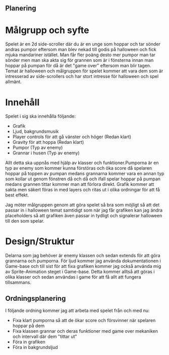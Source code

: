 ## Planering

# Målgrupp och syfte
Spelet är en 2d side-scroller där du är en unge som hoppar och tar sönder andras pumpor eftersom man blev nekad till godis på halloween och fick mjuka mandariner istället. Man får fler poäng desto mer pumpor man tar sönder men man ska akta sig för grannen som är i fönsterna innan man hoppar på pumpan för då är det "game over" eftersom man blir tagen. Temat är halloween och målgruppen för spelet kommer att vara dem som är intresserad av side-scrollers och har stort intresse för halloween och spel allmänt.

# Innehåll
Spelet i sig ska innehålla följande:

* Grafik
* Ljud, bakgrundsmusik
* Player controls för att gå vänster och höger (Redan klart) 
* Gravity för att hoppa (Redan klart)
* Pumpor (Typ av enemy)
* Grannar i husen (Typ av enemy)

Allt detta ska uppnås med hjälp av klasser och funktioner.Pumporna är en typ av enemy som kommer kunna förstöras och öka score då spelaren hoppar på toppen av pumpan medans grannarna kommer vara en annan typ som kollar ut genom fönstren då och då och ifall spelar hoppar på pumpan medans grannen tittar kommer man att förlora direkt. Grafik kommer att sakta men säkert föras in med layers och ritas ut i olika ordningar för att få best effekt.

Jag möter målgruppen genom att göra spelet så bra som möjligt så att det passar in i halloween temat samtidigt som när jag får grafiken kan jag ändra placeholders så att grafiken även passar in tydligt och signalerar halloween till den som spelar.

# Design/Struktur
Delarna som jag behöver är enemy klassen och sedan extends för att göra grannarna och pumporna. För ljud kommer jag använda dokumentationen i Game-base och till sist för att fixa grafiken kommer jag också använda mig av Sprite-Animation steget i Game-base. Detta kommer alltså att göras i olika klasser och sedan användas i game för att få allt att fungera tillsammans. 

## Ordningsplanering

I följande ordning kommer jag att arbeta med spelet från och med nu:

* Fixa klart pumporna så att de ökar score och försvinner när spelaren hoppar på dem
* Fixa klassen grannar och deras funktioner med game over mekaniken och intervall där dem "tittar ut"
* Föra in grafiken
* Föra in bakgrundsljud

